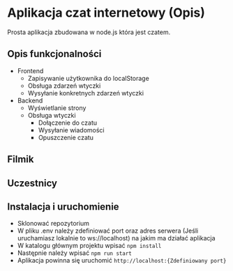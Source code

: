 # Aplikacja czat internetowy (Opis)

Prosta aplikacja zbudowana w node.js która jest czatem.

## Opis funkcjonalności

- Frontend
  - Zapisywanie użytkownika do localStorage
  - Obsługa zdarzeń wtyczki
  - Wysyłanie konkretnych zdarzeń wtyczki
- Backend
  - Wyświetlanie strony
  - Obsługa wtyczki
    - Dołączenie do czatu
    - Wysyłanie wiadomości
    - Opuszczenie czatu

## Filmik

## Uczestnicy

## Instalacja i uruchomienie

- Sklonować repozytorium
- W pliku .env należy zdefiniować port oraz adres serwera (Jeśli uruchamiasz lokalnie to ws://localhost) na jakim ma działać aplikacja
- W katalogu głównym projektu wpisać `npm install`
- Następnie należy wpisać `npm run start`
- Aplikacja powinna się uruchomić `http://localhost:{Zdefiniowany port}`
